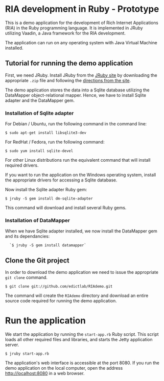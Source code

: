 # RIA development in Ruby - Prototype

This is a demo application for the development of Rich Internet Applications (RIA) in the Ruby programming language. It is implemented in JRuby utilizing Vaadin, a Java framework for the RIA development.

The application can run on any operating system with Java Virtual Machine installed.

## Tutorial for running the demo application

First, we need JRuby.
Install JRuby from the [JRuby site](http://jruby.org) by downloading the appropriate `.zip` file and following the [directions from the site](http://jruby.org/#2).

The demo application stores the data into a Sqlite database utilizing the DataMapper object-relational mapper. Hence, we have to install Sqlite adapter and the DataMapper gem.

### Installation of Sqlite adapter
  For Debian / Ubuntu, run the following command in the command line:

  `$ sudo apt-get install libsqlite3-dev`

  For RedHat / Fedora, run the following command:

  `$ sudo yum install sqlite-devel`

For other Linux distributions run the equivalent command that will install required drivers. 

If you want to run the application on the Windows operating system, install the appropriate drivers for accessing a Sqlite database.

Now install the Sqlite adapter Ruby gem:

`$ jruby -S gem install dm-sqlite-adapter`

This command will download and install several Ruby gems.

### Installation of DataMapper
When we have Sqlite adapter installed, we now install the DataMapper gem and its dependancies:

      `$ jruby -S gem install datamapper`



## Clone the Git project
In order to download the demo application we need to issue the appropriate `git clone` command.

  `$ git clone git://github.com/edictlab/RIAdemo.git`

The command will create the `RIAdemo` directory and download an entire source code required for running the demo application.

# Run the application

We start the application by running the `start-app.rb` Ruby script. This script loads all other required files and libraries, and starts the Jetty application server.

  `$ jruby start-app.rb`

The application's web interface is accessible at the port 8080. If you run the demo application on the local computer, open the address [http://localhost:8080](http://localhost:8080) in a web browser.
